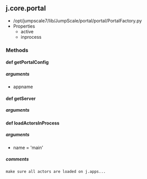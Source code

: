 <!-- toc -->
## j.core.portal

- /opt/jumpscale7/lib/JumpScale/portal/portal/PortalFactory.py
- Properties
    - active
    - inprocess

### Methods

#### def getPortalConfig 

##### arguments

- appname

#### def getServer 

##### arguments

#### def loadActorsInProcess 

##### arguments

- name = 'main'

##### comments

```
make sure all actors are loaded on j.apps...

```


